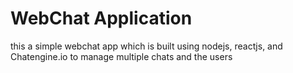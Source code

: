 # WebChat Application

this a simple webchat app which is built using nodejs, reactjs, and Chatengine.io to manage multiple chats and the users

